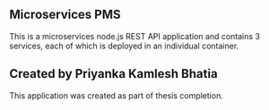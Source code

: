 ## Microservices PMS

This is a microservices node.js REST API application and contains 3 services, each of which is deployed in an individual container.

## Created by Priyanka Kamlesh Bhatia

This application was created as part of thesis completion.
